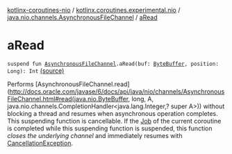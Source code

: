 [kotlinx-coroutines-nio](../../index.md) / [kotlinx.coroutines.experimental.nio](../index.md) / [java.nio.channels.AsynchronousFileChannel](index.md) / [aRead](.)

# aRead

`suspend fun `[`AsynchronousFileChannel`](http://docs.oracle.com/javase/6/docs/api/java/nio/channels/AsynchronousFileChannel.html)`.aRead(buf: `[`ByteBuffer`](http://docs.oracle.com/javase/6/docs/api/java/nio/ByteBuffer.html)`, position: Long): Int` [(source)](http://github.com/kotlin/kotlinx.coroutines/tree/master/kotlinx-coroutines-nio/src/main/kotlin/kotlinx/coroutines/experimental/nio/Nio.kt#L60)

Performs [AsynchronousFileChannel.read](http://docs.oracle.com/javase/6/docs/api/java/nio/channels/AsynchronousFileChannel.html#read(java.nio.ByteBuffer, long, A, java.nio.channels.CompletionHandler<java.lang.Integer,? super A>)) without blocking a thread and resumes when asynchronous operation completes.
This suspending function is cancellable.
If the [Job](#) of the current coroutine is completed while this suspending function is suspended, this function
*closes the underlying channel* and immediately resumes with [CancellationException](#).

